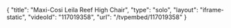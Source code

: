 {
    "title": "Maxi-Cosi Leila Reef High Chair",
    "type": "solo",
    "layout": "iframe-static",
    "videoId": "117019358",
    "url": "\/tvpembed\/117019358"
}